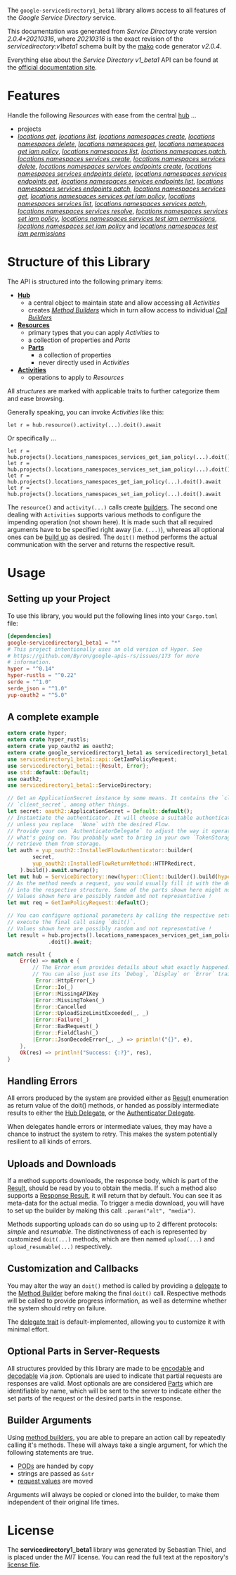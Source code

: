 <!---
DO NOT EDIT !
This file was generated automatically from 'src/mako/api/README.md.mako'
DO NOT EDIT !
-->
The `google-servicedirectory1_beta1` library allows access to all features of the *Google Service Directory* service.

This documentation was generated from *Service Directory* crate version *2.0.4+20210316*, where *20210316* is the exact revision of the *servicedirectory:v1beta1* schema built by the [mako](http://www.makotemplates.org/) code generator *v2.0.4*.

Everything else about the *Service Directory* *v1_beta1* API can be found at the
[official documentation site](https://cloud.google.com/service-directory).
# Features

Handle the following *Resources* with ease from the central [hub](https://docs.rs/google-servicedirectory1_beta1/2.0.4+20210316/google_servicedirectory1_beta1/ServiceDirectory) ... 

* projects
 * [*locations get*](https://docs.rs/google-servicedirectory1_beta1/2.0.4+20210316/google_servicedirectory1_beta1/api::ProjectLocationGetCall), [*locations list*](https://docs.rs/google-servicedirectory1_beta1/2.0.4+20210316/google_servicedirectory1_beta1/api::ProjectLocationListCall), [*locations namespaces create*](https://docs.rs/google-servicedirectory1_beta1/2.0.4+20210316/google_servicedirectory1_beta1/api::ProjectLocationNamespaceCreateCall), [*locations namespaces delete*](https://docs.rs/google-servicedirectory1_beta1/2.0.4+20210316/google_servicedirectory1_beta1/api::ProjectLocationNamespaceDeleteCall), [*locations namespaces get*](https://docs.rs/google-servicedirectory1_beta1/2.0.4+20210316/google_servicedirectory1_beta1/api::ProjectLocationNamespaceGetCall), [*locations namespaces get iam policy*](https://docs.rs/google-servicedirectory1_beta1/2.0.4+20210316/google_servicedirectory1_beta1/api::ProjectLocationNamespaceGetIamPolicyCall), [*locations namespaces list*](https://docs.rs/google-servicedirectory1_beta1/2.0.4+20210316/google_servicedirectory1_beta1/api::ProjectLocationNamespaceListCall), [*locations namespaces patch*](https://docs.rs/google-servicedirectory1_beta1/2.0.4+20210316/google_servicedirectory1_beta1/api::ProjectLocationNamespacePatchCall), [*locations namespaces services create*](https://docs.rs/google-servicedirectory1_beta1/2.0.4+20210316/google_servicedirectory1_beta1/api::ProjectLocationNamespaceServiceCreateCall), [*locations namespaces services delete*](https://docs.rs/google-servicedirectory1_beta1/2.0.4+20210316/google_servicedirectory1_beta1/api::ProjectLocationNamespaceServiceDeleteCall), [*locations namespaces services endpoints create*](https://docs.rs/google-servicedirectory1_beta1/2.0.4+20210316/google_servicedirectory1_beta1/api::ProjectLocationNamespaceServiceEndpointCreateCall), [*locations namespaces services endpoints delete*](https://docs.rs/google-servicedirectory1_beta1/2.0.4+20210316/google_servicedirectory1_beta1/api::ProjectLocationNamespaceServiceEndpointDeleteCall), [*locations namespaces services endpoints get*](https://docs.rs/google-servicedirectory1_beta1/2.0.4+20210316/google_servicedirectory1_beta1/api::ProjectLocationNamespaceServiceEndpointGetCall), [*locations namespaces services endpoints list*](https://docs.rs/google-servicedirectory1_beta1/2.0.4+20210316/google_servicedirectory1_beta1/api::ProjectLocationNamespaceServiceEndpointListCall), [*locations namespaces services endpoints patch*](https://docs.rs/google-servicedirectory1_beta1/2.0.4+20210316/google_servicedirectory1_beta1/api::ProjectLocationNamespaceServiceEndpointPatchCall), [*locations namespaces services get*](https://docs.rs/google-servicedirectory1_beta1/2.0.4+20210316/google_servicedirectory1_beta1/api::ProjectLocationNamespaceServiceGetCall), [*locations namespaces services get iam policy*](https://docs.rs/google-servicedirectory1_beta1/2.0.4+20210316/google_servicedirectory1_beta1/api::ProjectLocationNamespaceServiceGetIamPolicyCall), [*locations namespaces services list*](https://docs.rs/google-servicedirectory1_beta1/2.0.4+20210316/google_servicedirectory1_beta1/api::ProjectLocationNamespaceServiceListCall), [*locations namespaces services patch*](https://docs.rs/google-servicedirectory1_beta1/2.0.4+20210316/google_servicedirectory1_beta1/api::ProjectLocationNamespaceServicePatchCall), [*locations namespaces services resolve*](https://docs.rs/google-servicedirectory1_beta1/2.0.4+20210316/google_servicedirectory1_beta1/api::ProjectLocationNamespaceServiceResolveCall), [*locations namespaces services set iam policy*](https://docs.rs/google-servicedirectory1_beta1/2.0.4+20210316/google_servicedirectory1_beta1/api::ProjectLocationNamespaceServiceSetIamPolicyCall), [*locations namespaces services test iam permissions*](https://docs.rs/google-servicedirectory1_beta1/2.0.4+20210316/google_servicedirectory1_beta1/api::ProjectLocationNamespaceServiceTestIamPermissionCall), [*locations namespaces set iam policy*](https://docs.rs/google-servicedirectory1_beta1/2.0.4+20210316/google_servicedirectory1_beta1/api::ProjectLocationNamespaceSetIamPolicyCall) and [*locations namespaces test iam permissions*](https://docs.rs/google-servicedirectory1_beta1/2.0.4+20210316/google_servicedirectory1_beta1/api::ProjectLocationNamespaceTestIamPermissionCall)




# Structure of this Library

The API is structured into the following primary items:

* **[Hub](https://docs.rs/google-servicedirectory1_beta1/2.0.4+20210316/google_servicedirectory1_beta1/ServiceDirectory)**
    * a central object to maintain state and allow accessing all *Activities*
    * creates [*Method Builders*](https://docs.rs/google-servicedirectory1_beta1/2.0.4+20210316/google_servicedirectory1_beta1/client::MethodsBuilder) which in turn
      allow access to individual [*Call Builders*](https://docs.rs/google-servicedirectory1_beta1/2.0.4+20210316/google_servicedirectory1_beta1/client::CallBuilder)
* **[Resources](https://docs.rs/google-servicedirectory1_beta1/2.0.4+20210316/google_servicedirectory1_beta1/client::Resource)**
    * primary types that you can apply *Activities* to
    * a collection of properties and *Parts*
    * **[Parts](https://docs.rs/google-servicedirectory1_beta1/2.0.4+20210316/google_servicedirectory1_beta1/client::Part)**
        * a collection of properties
        * never directly used in *Activities*
* **[Activities](https://docs.rs/google-servicedirectory1_beta1/2.0.4+20210316/google_servicedirectory1_beta1/client::CallBuilder)**
    * operations to apply to *Resources*

All *structures* are marked with applicable traits to further categorize them and ease browsing.

Generally speaking, you can invoke *Activities* like this:

```Rust,ignore
let r = hub.resource().activity(...).doit().await
```

Or specifically ...

```ignore
let r = hub.projects().locations_namespaces_services_get_iam_policy(...).doit().await
let r = hub.projects().locations_namespaces_services_set_iam_policy(...).doit().await
let r = hub.projects().locations_namespaces_get_iam_policy(...).doit().await
let r = hub.projects().locations_namespaces_set_iam_policy(...).doit().await
```

The `resource()` and `activity(...)` calls create [builders][builder-pattern]. The second one dealing with `Activities` 
supports various methods to configure the impending operation (not shown here). It is made such that all required arguments have to be 
specified right away (i.e. `(...)`), whereas all optional ones can be [build up][builder-pattern] as desired.
The `doit()` method performs the actual communication with the server and returns the respective result.

# Usage

## Setting up your Project

To use this library, you would put the following lines into your `Cargo.toml` file:

```toml
[dependencies]
google-servicedirectory1_beta1 = "*"
# This project intentionally uses an old version of Hyper. See
# https://github.com/Byron/google-apis-rs/issues/173 for more
# information.
hyper = "^0.14"
hyper-rustls = "^0.22"
serde = "^1.0"
serde_json = "^1.0"
yup-oauth2 = "^5.0"
```

## A complete example

```Rust
extern crate hyper;
extern crate hyper_rustls;
extern crate yup_oauth2 as oauth2;
extern crate google_servicedirectory1_beta1 as servicedirectory1_beta1;
use servicedirectory1_beta1::api::GetIamPolicyRequest;
use servicedirectory1_beta1::{Result, Error};
use std::default::Default;
use oauth2;
use servicedirectory1_beta1::ServiceDirectory;

// Get an ApplicationSecret instance by some means. It contains the `client_id` and 
// `client_secret`, among other things.
let secret: oauth2::ApplicationSecret = Default::default();
// Instantiate the authenticator. It will choose a suitable authentication flow for you, 
// unless you replace  `None` with the desired Flow.
// Provide your own `AuthenticatorDelegate` to adjust the way it operates and get feedback about 
// what's going on. You probably want to bring in your own `TokenStorage` to persist tokens and
// retrieve them from storage.
let auth = yup_oauth2::InstalledFlowAuthenticator::builder(
        secret,
        yup_oauth2::InstalledFlowReturnMethod::HTTPRedirect,
    ).build().await.unwrap();
let mut hub = ServiceDirectory::new(hyper::Client::builder().build(hyper_rustls::HttpsConnector::with_native_roots()), auth);
// As the method needs a request, you would usually fill it with the desired information
// into the respective structure. Some of the parts shown here might not be applicable !
// Values shown here are possibly random and not representative !
let mut req = GetIamPolicyRequest::default();

// You can configure optional parameters by calling the respective setters at will, and
// execute the final call using `doit()`.
// Values shown here are possibly random and not representative !
let result = hub.projects().locations_namespaces_services_get_iam_policy(req, "resource")
             .doit().await;

match result {
    Err(e) => match e {
        // The Error enum provides details about what exactly happened.
        // You can also just use its `Debug`, `Display` or `Error` traits
         Error::HttpError(_)
        |Error::Io(_)
        |Error::MissingAPIKey
        |Error::MissingToken(_)
        |Error::Cancelled
        |Error::UploadSizeLimitExceeded(_, _)
        |Error::Failure(_)
        |Error::BadRequest(_)
        |Error::FieldClash(_)
        |Error::JsonDecodeError(_, _) => println!("{}", e),
    },
    Ok(res) => println!("Success: {:?}", res),
}

```
## Handling Errors

All errors produced by the system are provided either as [Result](https://docs.rs/google-servicedirectory1_beta1/2.0.4+20210316/google_servicedirectory1_beta1/client::Result) enumeration as return value of
the doit() methods, or handed as possibly intermediate results to either the 
[Hub Delegate](https://docs.rs/google-servicedirectory1_beta1/2.0.4+20210316/google_servicedirectory1_beta1/client::Delegate), or the [Authenticator Delegate](https://docs.rs/yup-oauth2/*/yup_oauth2/trait.AuthenticatorDelegate.html).

When delegates handle errors or intermediate values, they may have a chance to instruct the system to retry. This 
makes the system potentially resilient to all kinds of errors.

## Uploads and Downloads
If a method supports downloads, the response body, which is part of the [Result](https://docs.rs/google-servicedirectory1_beta1/2.0.4+20210316/google_servicedirectory1_beta1/client::Result), should be
read by you to obtain the media.
If such a method also supports a [Response Result](https://docs.rs/google-servicedirectory1_beta1/2.0.4+20210316/google_servicedirectory1_beta1/client::ResponseResult), it will return that by default.
You can see it as meta-data for the actual media. To trigger a media download, you will have to set up the builder by making
this call: `.param("alt", "media")`.

Methods supporting uploads can do so using up to 2 different protocols: 
*simple* and *resumable*. The distinctiveness of each is represented by customized 
`doit(...)` methods, which are then named `upload(...)` and `upload_resumable(...)` respectively.

## Customization and Callbacks

You may alter the way an `doit()` method is called by providing a [delegate](https://docs.rs/google-servicedirectory1_beta1/2.0.4+20210316/google_servicedirectory1_beta1/client::Delegate) to the 
[Method Builder](https://docs.rs/google-servicedirectory1_beta1/2.0.4+20210316/google_servicedirectory1_beta1/client::CallBuilder) before making the final `doit()` call. 
Respective methods will be called to provide progress information, as well as determine whether the system should 
retry on failure.

The [delegate trait](https://docs.rs/google-servicedirectory1_beta1/2.0.4+20210316/google_servicedirectory1_beta1/client::Delegate) is default-implemented, allowing you to customize it with minimal effort.

## Optional Parts in Server-Requests

All structures provided by this library are made to be [encodable](https://docs.rs/google-servicedirectory1_beta1/2.0.4+20210316/google_servicedirectory1_beta1/client::RequestValue) and 
[decodable](https://docs.rs/google-servicedirectory1_beta1/2.0.4+20210316/google_servicedirectory1_beta1/client::ResponseResult) via *json*. Optionals are used to indicate that partial requests are responses 
are valid.
Most optionals are are considered [Parts](https://docs.rs/google-servicedirectory1_beta1/2.0.4+20210316/google_servicedirectory1_beta1/client::Part) which are identifiable by name, which will be sent to 
the server to indicate either the set parts of the request or the desired parts in the response.

## Builder Arguments

Using [method builders](https://docs.rs/google-servicedirectory1_beta1/2.0.4+20210316/google_servicedirectory1_beta1/client::CallBuilder), you are able to prepare an action call by repeatedly calling it's methods.
These will always take a single argument, for which the following statements are true.

* [PODs][wiki-pod] are handed by copy
* strings are passed as `&str`
* [request values](https://docs.rs/google-servicedirectory1_beta1/2.0.4+20210316/google_servicedirectory1_beta1/client::RequestValue) are moved

Arguments will always be copied or cloned into the builder, to make them independent of their original life times.

[wiki-pod]: http://en.wikipedia.org/wiki/Plain_old_data_structure
[builder-pattern]: http://en.wikipedia.org/wiki/Builder_pattern
[google-go-api]: https://github.com/google/google-api-go-client

# License
The **servicedirectory1_beta1** library was generated by Sebastian Thiel, and is placed 
under the *MIT* license.
You can read the full text at the repository's [license file][repo-license].

[repo-license]: https://github.com/Byron/google-apis-rsblob/main/LICENSE.md
